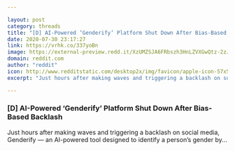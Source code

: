 ```yaml
---

layout: post
category: threads
title: "[D] AI-Powered ‘Genderify’ Platform Shut Down After Bias-Based Backlash"
date: 2020-07-30 23:17:27
link: https://vrhk.co/337yoBn
image: https://external-preview.redd.it/XzUMZSJA6FRbszh3HnLZVXGwQtz-2zJEFlsX_HOzlMk.jpg?width=1024&height=512&auto=webp&crop=1024:512,smart&s=3a8f01dac033b5b69b04006041f378a153c7a58d
domain: reddit.com
author: "reddit"
icon: http://www.redditstatic.com/desktop2x/img/favicon/apple-icon-57x57.png
excerpt: "Just hours after making waves and triggering a backlash on social media, Genderify — an AI-powered tool designed to identify a person’s gender by..."

---
```


### [D] AI-Powered ‘Genderify’ Platform Shut Down After Bias-Based Backlash

Just hours after making waves and triggering a backlash on social media, Genderify — an AI-powered tool designed to identify a person’s gender by...
